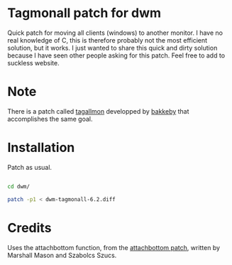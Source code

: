 # Tagmonall patch for dwm

Quick patch for moving all clients (windows) to another monitor. I have no real knowledge of C, this is therefore probably not the most efficient solution, but it works. I just wanted to share this quick and dirty solution because I have seen other people asking for this patch. Feel free to add to suckless website.

# Note

There is a patch called [tagallmon](https://github.com/bakkeby/patches/blob/master/dwm/dwm-tagallmon-6.3.diff) developped by [bakkeby](https://github.com/bakkeby) that accomplishes the same goal.


# Installation

Patch as usual.

```bash

cd dwm/

patch -p1 < dwm-tagmonall-6.2.diff

```
# Credits

Uses the attachbottom function, from the [attachbottom patch](https://dwm.suckless.org/patches/attachbottom/), written by Marshall Mason and Szabolcs Szucs.
